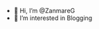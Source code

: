 - 👋 Hi, I’m @ZanmareG
- 👀 I’m interested in Blogging

<!---
ZanmareG/ZanmareG is a ✨ special ✨ repository because its `README.md` (this file) appears on your GitHub profile.
You can click the Preview link to take a look at your changes.
--->
